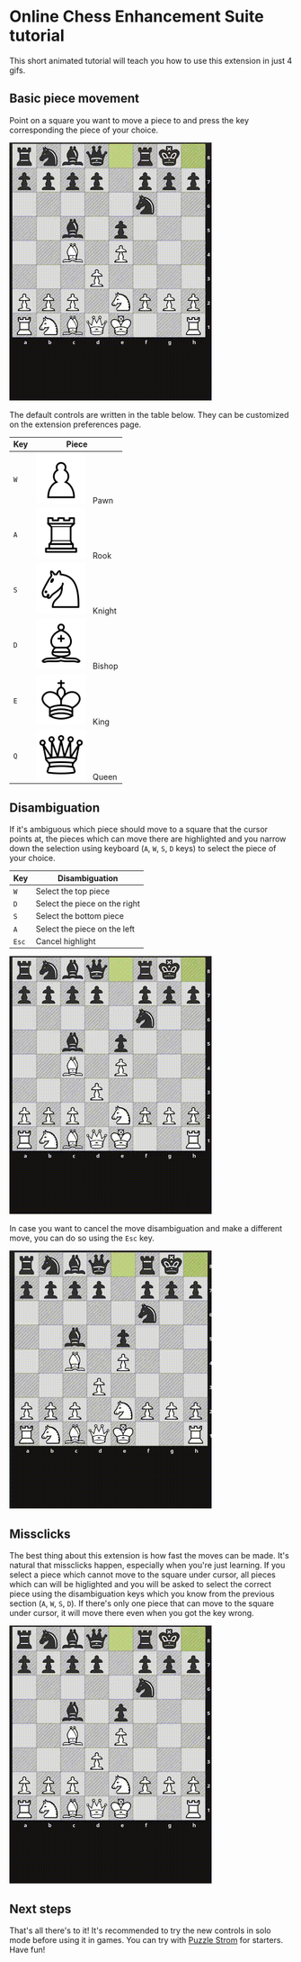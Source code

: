 # Online Chess Enhancement Suite tutorial

This short animated tutorial will teach you how to use this extension in just 4 gifs.

## Basic piece movement

Point on a square you want to move a piece to and press the key corresponding the piece of your choice.

![Basic piece movement](./docs/basics.gif)

The default controls are written in the table below. They can be customized on the extension preferences page.

Key | Piece
--- | ----------
`W` | ![Pawn](./src/vendor/cburnett/white-pawn.svg) &nbsp; Pawn
`A` | ![Rook](./src/vendor/cburnett/white-rook.svg) &nbsp; Rook
`S` | ![Knight](./src/vendor/cburnett/white-knight.svg) &nbsp; Knight
`D` | ![Bishop](./src/vendor/cburnett/white-bishop.svg) &nbsp; Bishop
`E` | ![King](./src/vendor/cburnett/white-king.svg) &nbsp; King
`Q` | ![Queen](./src/vendor/cburnett/white-queen.svg) &nbsp; Queen

## Disambiguation

If it's ambiguous which piece should move to a square that the cursor points at, the pieces which can move there are highlighted
and you narrow down the selection using keyboard (`A`, `W`, `S`, `D` keys) to select the piece of your choice.

Key | Disambiguation
----|----
`W` | Select the top piece
`D` | Select the piece on the right
`S` | Select the bottom piece
`A` | Select the piece on the left
`Esc` | Cancel highlight

![Demo of move disambiguation](./docs/disambiguation.gif)

In case you want to cancel the move disambiguation and make a different move, you can do so using the `Esc` key.

![How to cancel move disambiguation](./docs/cancel.gif)

## Missclicks

The best thing about this extension is how fast the moves can be made.
It's natural that missclicks happen, especially when you're just learning.
If you select a piece which cannot move to the square under cursor, all pieces which can will be higlighted and you will
be asked to select the correct piece using the disambiguation keys which you know from the previous section (`A`, `W`, `S`, `D`).
If there's only one piece that can move to the square under cursor, it will move there even when you got the key wrong.

![How missclicks are handled](./docs/missclick.gif)

## Next steps

That's all there's to it!
It's recommended to try the new controls in solo mode before using it in games.
You can try with [Puzzle Strom](https://lichess.org/storm) for starters.
Have fun!

